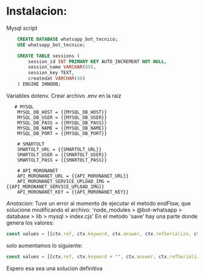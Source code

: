 # Instalacion:

Mysql script

```sql
    CREATE DATABASE whatsapp_bot_tecnico;
    USE whatsapp_bot_tecnico;

    CREATE TABLE sessions (
        session_id INT PRIMARY KEY AUTO_INCREMENT NOT NULL,
        session_name VARCHAR(60),
        session_key TEXT,
        createdat VARCHAR(40)
    ) ENGINE INNODB;
```

Variables dotenv. Crear archivo .env en la raiz

```enviroment
   # MYSQL
    MYSQL_DB_HOST = {{MYSQL_DB_HOST}}
    MYSQL_DB_USER = {{MYSQL_DB_USER}}
    MYSQL_DB_PASS = {{MYSQL_DB_PASS}}
    MYSQL_DB_NAME = {{MYSQL_DB_NAME}}
    MYSQL_DB_PORT = {{MYSQL_DB_PORT}}

    # SMARTOLT
    SMARTOLT_URL = {{SMARTOLT_URL}}
    SMARTOLT_USER = {{SMARTOLT_USER}}
    SMARTOLT_PASS = {{SMARTOLT_PASS}}

    # API MORONANET
    API_MORONANET_URL = {{API_MORONANET_URL}}
    API_MORONANET_SERVICE_UPLOAD_IMG = {{API_MORONANET_SERVICE_UPLOAD_IMG}}
    API_MORONANET_KEY = {{API_MORONANET_KEY}}
```

_Anotacion:_
Tuve un error al momento de ejecutar el metodo endFlow, que solucione modificando el archivo: 'node_modules > @bot-whatsapp > database > lib > mysql > index.cjs'
En el metodo 'save' hay una parte donde genera los valores:

```cjs
const values = [[ctx.ref, ctx.keyword, ctx.answer, ctx.refSerialize, ctx.from, JSON.stringify(ctx.options)]];
```

solo aumentamos lo siguiente:

```cjs
const values = [[ctx.ref, ctx.keyword + "", ctx.answer, ctx.refSerialize, ctx.from, JSON.stringify(ctx.options)]];
```

Espero esa sea una solucion definitiva
